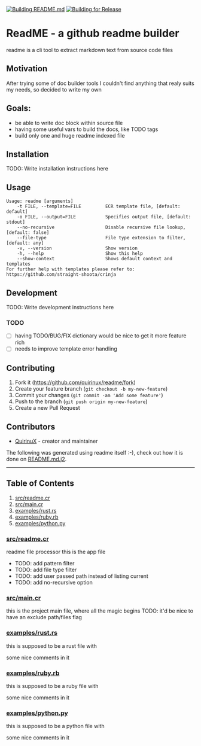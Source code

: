 [![Building README.md](https://github.com/quirinux/readme/actions/workflows/build-readme.yml/badge.svg)](https://github.com/quirinux/readme/actions/workflows/build-readme.yml)
[![Building for Release](https://github.com/quirinux/readme/actions/workflows/release.yml/badge.svg)](https://github.com/quirinux/readme/actions/workflows/release.yml)

# ReadME - a github readme builder
readme is a cli tool to extract markdown text from source code files

## Motivation
After trying some of doc builder tools I couldn't find anything that realy suits my needs, so decided to write my own

## Goals:
- be able to write doc block within source file
- having some useful vars to build the docs, like TODO tags
- build only one and huge readme indexed file

## Installation

TODO: Write installation instructions here

## Usage

```
Usage: readme [arguments]
    -t FILE, --template=FILE         ECR template file, [default: default]
    -o FILE, --output=FILE           Specifies output file, [default: stdout]
    --no-recursive                   Disable recursive file lookup, [default: false]
    --file-type                      File type extension to filter, [default: any]
    -v, --version                    Show version
    -h, --help                       Show this help
    --show-context                   Shows default context and templates
For further help with templates please refer to: https://github.com/straight-shoota/crinja
```

## Development

TODO: Write development instructions here

### TODO
- [ ] having TODO/BUG/FIX dictionary would be nice to get it more feature rich
- [ ] needs to improve template error handling

## Contributing

1. Fork it (<https://github.com/quirinux/readme/fork>)
2. Create your feature branch (`git checkout -b my-new-feature`)
3. Commit your changes (`git commit -am 'Add some feature'`)
4. Push to the branch (`git push origin my-new-feature`)
5. Create a new Pull Request

## Contributors

- [QuirinuX](https://github.com/quirinux) - creator and maintainer


The following was generated using readme itself :-), check out how it is done on [README.md.j2](README.md.j2).

---

## Table of Contents
1. [src/readme.cr](#srcreadmecr)
1. [src/main.cr](#srcmaincr)
1. [examples/rust.rs](#examplesrustrs)
1. [examples/ruby.rb](#examplesrubyrb)
1. [examples/python.py](#examplespythonpy)

### [src/readme.cr](src/readme.cr)
readme file processor
this is the app file
- TODO: add pattern filter
- TODO: add file type filter
- TODO: add user passed path instead of listing current
- TODO: add no-recursive option


### [src/main.cr](src/main.cr)
this is the project main file, where all the magic begins
TODO: it'd be nice to have an exclude path/files flag


### [examples/rust.rs](examples/rust.rs)
this is supposed to be a rust file with


some nice comments in it


### [examples/ruby.rb](examples/ruby.rb)
this is supposed to be a ruby file with


some nice comments in it


### [examples/python.py](examples/python.py)
this is supposed to be a python file with


some nice comments in it


